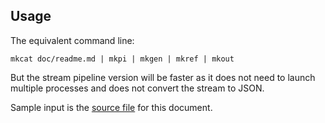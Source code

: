 ## Usage

<? @source {javascript=s/(\.\.\/)+index/mkdoc/gm} usage.js ?>

The equivalent command line:

```shell
mkcat doc/readme.md | mkpi | mkgen | mkref | mkout
```

But the stream pipeline version will be faster as it does not need to launch multiple processes and does not convert the stream to JSON.

Sample input is the [source file](/doc/readme.md) for this document.

